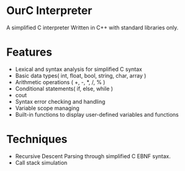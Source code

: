 # OurC Interpreter

A simplified C interpreter Written in C++ with standard libraries only.

# Features
- Lexical and syntax analysis for simplified C syntax
- Basic data types( int, float, bool, string, char, array )
- Arithmetic operations ( +, -, *, /, % )
- Conditional statements( if, else, while ) 
- cout
- Syntax error checking and handling
- Variable scope managing
- Built-in functions to display user-defined variables and functions

# Techniques
- Recursive Descent Parsing through simplified C EBNF syntax.
- Call stack simulation
